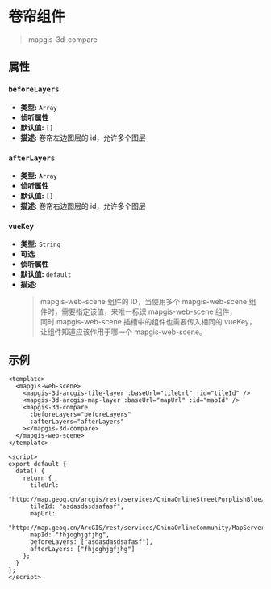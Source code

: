 # 卷帘组件

> mapgis-3d-compare

## 属性

### `beforeLayers`

- **类型:** `Array`
- **侦听属性**
- **默认值:** `[]`
- **描述:** 卷帘左边图层的 id，允许多个图层

### `afterLayers`

- **类型:** `Array`
- **侦听属性**
- **默认值:** `[]`
- **描述:** 卷帘右边图层的 id，允许多个图层

### `vueKey`

- **类型:** `String`
- **可选**
- **侦听属性**
- **默认值:** `default`
- **描述:**
  > mapgis-web-scene 组件的 ID，当使用多个 mapgis-web-scene 组件时，需要指定该值，来唯一标识 mapgis-web-scene 组件，<br/>
  > 同时 mapgis-web-scene 插槽中的组件也需要传入相同的 vueKey，让组件知道应该作用于哪一个 mapgis-web-scene。

## 示例

```vue
<template>
  <mapgis-web-scene>
    <mapgis-3d-arcgis-tile-layer :baseUrl="tileUrl" :id="tileId" />
    <mapgis-3d-arcgis-map-layer :baseUrl="mapUrl" :id="mapId" />
    <mapgis-3d-compare
      :beforeLayers="beforeLayers"
      :afterLayers="afterLayers"
    ></mapgis-3d-compare>
  </mapgis-web-scene>
</template>

<script>
export default {
  data() {
    return {
      tileUrl:
        "http://map.geoq.cn/arcgis/rest/services/ChinaOnlineStreetPurplishBlue/MapServer",
      tileId: "asdasdasdsafasf",
      mapUrl:
        "http://map.geoq.cn/ArcGIS/rest/services/ChinaOnlineCommunity/MapServer",
      mapId: "fhjoghjgfjhg",
      beforeLayers: ["asdasdasdsafasf"],
      afterLayers: ["fhjoghjgfjhg"]
    };
  }
};
</script>
```
